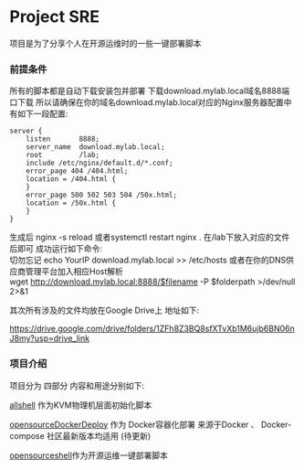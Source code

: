 # Project SRE

项目是为了分享个人在开源运维时的一些一键部署脚本

### 前提条件
所有的脚本都是自动下载安装包并部署 下载download.mylab.local域名8888端口下载 所以请确保在你的域名download.mylab.local对应的Nginx服务器配置中有如下一段配置:

    server {
        listen       8888;
        server_name  download.mylab.local;
        root         /lab;
        include /etc/nginx/default.d/*.conf;
        error_page 404 /404.html;
        location = /404.html {
        }
        error_page 500 502 503 504 /50x.html;
        location = /50x.html {
        }
    }
生成后 nginx -s reload 或者systemctl restart nginx . 在/lab下放入对应的文件后即可 成功运行如下命令:<br>
切勿忘记 echo YourIP download.mylab.local >> /etc/hosts 或者在你的DNS供应商管理平台加入相应Host解析<br>
wget http://download.mylab.local:8888/$filename -P $folderpath >/dev/null 2>&1

其次所有涉及的文件均放在Google Drive上 地址如下: 

https://drive.google.com/drive/folders/1ZFh8Z3BQ8sfXTvXb1M6ujb6BN06nJ8my?usp=drive_link

### 项目介绍
项目分为 四部分 内容和用途分别如下:

<a href='https://github.com/MorgenSun/SRE/tree/main/allshell'>allshell</a> 作为KVM物理机层面初始化脚本<br>



<a href='https://github.com/MorgenSun/SRE/tree/main/opensourceDockerDeploy'>opensourceDockerDeploy</a> 作为 Docker容器化部署 来源于Docker 、 Docker-compose 社区最新版本均适用
(待更新)


<a href='https://github.com/MorgenSun/SRE/tree/main/opensourceshell'>opensourceshell</a>作为开源运维一键部署脚本
